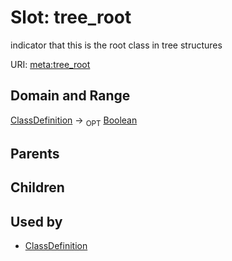 
# Slot: tree_root


indicator that this is the root class in tree structures

URI: [meta:tree_root](https://w3id.org/biolink/biolinkml/meta/tree_root)


## Domain and Range

[ClassDefinition](ClassDefinition.md) ->  <sub>OPT</sub> [Boolean](types/Boolean.md)

## Parents


## Children


## Used by

 * [ClassDefinition](ClassDefinition.md)
